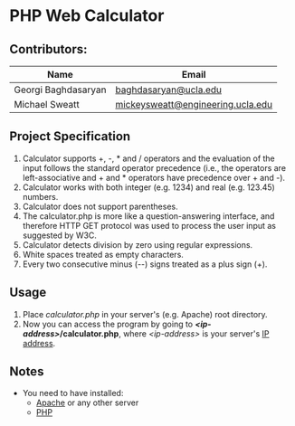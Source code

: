 PHP Web Calculator
==================

Contributors:
-------------
| Name                | Email                             |
| ----                | -----                             |
| Georgi Baghdasaryan | baghdasaryan@ucla.edu             |
| Michael Sweatt      | mickeysweatt@engineering.ucla.edu |

Project Specification
---------------------
1. Calculator supports +, -, * and / operators and the evaluation of the input
follows the standard operator precedence (i.e., the operators are
left-associative and + and * operators have precedence over + and -).
2. Calculator works with both integer (e.g. 1234) and real (e.g. 123.45)
numbers.
3. Calculator does not support parentheses.
4. The calculator.php is more like a question-answering interface, and
therefore HTTP GET protocol was used to process the user input as suggested by
W3C.
5. Calculator detects division by zero using regular expressions.
6. White spaces treated as empty characters.
7. Every two consecutive minus (--) signs treated as a plus sign (+).

Usage
-----
1. Place *calculator.php* in your server's (e.g. Apache) root directory.
2. Now you can access the program by going to **_\<ip-address\>_/calculator.php**,
where _\<ip-address\>_ is your server's [IP address](http://en.wikipedia.org/wiki/IP_address "IP Address Wiki").

Notes
-----
* You need to have installed:
    * [Apache](http://httpd.apache.org/ "Apache") or any other server
    * [PHP](http://php.net/ "PHP")

